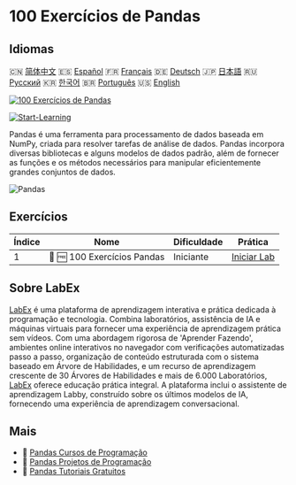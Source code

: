 # 100 Exercícios de Pandas

## Idiomas

🇨🇳 [简体中文](README_zh.md) 🇪🇸 [Español](README_es.md) 🇫🇷 [Français](README_fr.md) 🇩🇪 [Deutsch](README_de.md) 🇯🇵 [日本語](README_ja.md) 🇷🇺 [Русский](README_ru.md) 🇰🇷 [한국어](README_ko.md) 🇧🇷 [Português](README_pt.md) 🇺🇸 [English](README.md) 

[![100 Exercícios de Pandas](https://cover-creator.labex.io/100-pandas-exercises.png?lang=pt)](https://labex.io/pt/courses/100-pandas-exercises)

[![Start-Learning](https://img.shields.io/badge/Start-Learning-whitesmoke?style=for-the-badge)](https://labex.io/pt/courses/100-pandas-exercises)

Pandas é uma ferramenta para processamento de dados baseada em NumPy, criada para resolver tarefas de análise de dados. Pandas incorpora diversas bibliotecas e alguns modelos de dados padrão, além de fornecer as funções e os métodos necessários para manipular eficientemente grandes conjuntos de dados.

![Pandas](https://img.shields.io/badge/Pandas-whitesmoke?style=for-the-badge&logo=pandas)


## Exercícios

|   Índice | Nome                        | Dificuldade   | Prática                                                                                                                   |
|----------|-----------------------------|---------------|---------------------------------------------------------------------------------------------------------------------------|
|        1 | 🧩 🆓 100 Exercícios Pandas | Iniciante     | <a target='_blank' href='https://labex.io/pt/labs/100-pandas-exercises-20747?course=100-pandas-exercises'>Iniciar Lab</a> |

## Sobre LabEx

[LabEx](https://labex.io) é uma plataforma de aprendizagem interativa e prática dedicada à programação e tecnologia. Combina laboratórios, assistência de IA e máquinas virtuais para fornecer uma experiência de aprendizagem prática sem vídeos. Com uma abordagem rigorosa de 'Aprender Fazendo', ambientes online interativos no navegador com verificações automatizadas passo a passo, organização de conteúdo estruturada com o sistema baseado em Árvore de Habilidades, e um recurso de aprendizagem crescente de 30 Árvores de Habilidades e mais de 6.000 Laboratórios, [LabEx](https://labex.io) oferece educação prática integral. A plataforma inclui o assistente de aprendizagem Labby, construído sobre os últimos modelos de IA, fornecendo uma experiência de aprendizagem conversacional.

## Mais

- 🔗 [Pandas Cursos de Programação](https://github.com/labex-labs/awesome-programming-courses)
- 🔗 [Pandas Projetos de Programação](https://github.com/labex-labs/awesome-programming-projects)
- 🔗 [Pandas Tutoriais Gratuitos](https://github.com/labex-labs/pandas-free-tutorials)

